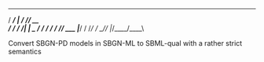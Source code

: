    _________   _____ ____ 
  / ____/   | / ___// __ \
 / /   / /| | \__ \/ / / /
/ /___/ ___ |___/ / /_/ / 
\____/_/  |_/____/\___\_\ 
                          
Convert SBGN-PD models in SBGN-ML to SBML-qual with a rather strict semantics
